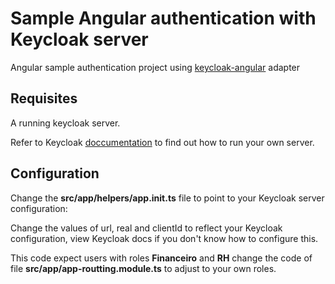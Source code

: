 # Sample Angular authentication with Keycloak server

Angular sample authentication project using [keycloak-angular](https://github.com/mauriciovigolo/keycloak-angular) adapter

## Requisites

A running keycloak server.

Refer to Keycloak [doccumentation](https://www.keycloak.org/getting-started) to find out how to run your own server.

## Configuration

Change the **src/app/helpers/app.init.ts** file to point to your Keycloak server configuration:

Change the values of url, real and clientId to reflect your Keycloak configuration, view Keycloak docs if you don't know how to configure this.

This code expect users with roles **Financeiro** and **RH** change the code of file **src/app/app-routting.module.ts** to adjust to your own roles.
